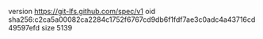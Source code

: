 version https://git-lfs.github.com/spec/v1
oid sha256:c2ca5a00082ca2284c1752f6767cd9db6f1fdf7ae3c0adc4a43716cd49597efd
size 5139
